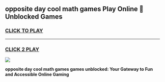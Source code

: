 
## opposite day cool math games Play Online 👋 Unblocked Games
<h3>
<a href="https://news.freeplayer.one?title=opposite_day_cool_math_games&ref=17CMG">CLICK TO PLAY</a></h3>
<hr>

<h3>
<a href="https://news.freeplayer.one?title=opposite_day_cool_math_games&ref=17CMG">CLICK 2 PLAY</a>
  
</h3>

<a href="https://news.freeplayer.one?title=opposite_day_cool_math_games&ref=17CMG/"><img src="https://clearcache.store/games.png"></a>


**opposite day cool math games games unblocked: Your Gateway to Fun and Accessible Online Gaming**
